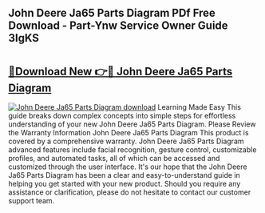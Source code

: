 ## John Deere Ja65 Parts Diagram PDf Free Download - Part-Ynw Service Owner Guide 3IgKS

# <h2><a href="http://dfi89jj.blite.top/?on=John+Deere+Ja65+Parts+Diagram">🔗Download New 👉🔴 John Deere Ja65 Parts Diagram</a></h2>

[![John Deere Ja65 Parts Diagram download](https://i.imgur.com/lujVjoI.png)](http://dfi89jj.blite.top/?on=John+Deere+Ja65+Parts+Diagram)
Learning Made Easy This guide breaks down complex concepts into simple steps for effortless understanding of your new John Deere Ja65 Parts Diagram. Please Review the Warranty Information John Deere Ja65 Parts Diagram This product is covered by a comprehensive warranty. John Deere Ja65 Parts Diagram advanced features include facial recognition, gesture control, customizable profiles, and automated tasks, all of which can be accessed and customized through the user interface. It's our hope that the John Deere Ja65 Parts Diagram has been a clear and easy-to-understand guide in helping you get started with your new product. Should you require any assistance or clarification, please do not hesitate to contact our customer support team.
